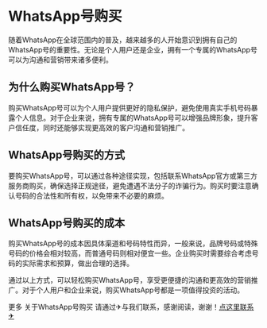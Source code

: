 # WhatsApp号购买

随着WhatsApp在全球范围内的普及，越来越多的人开始意识到拥有自己的WhatsApp号的重要性。无论是个人用户还是企业，拥有一个专属的WhatsApp号可以为沟通和营销带来诸多便利。

## 为什么购买WhatsApp号？

购买WhatsApp号可以为个人用户提供更好的隐私保护，避免使用真实手机号码暴露个人信息。对于企业来说，拥有专属的WhatsApp号可以增强品牌形象，提升客户信任度，同时还能够实现更高效的客户沟通和营销推广。

## WhatsApp号购买的方式

要购买WhatsApp号，可以通过各种途径实现，包括联系WhatsApp官方或第三方服务商购买，确保选择正规途径，避免遭遇不法分子的诈骗行为。购买时要注意确认号码的合法性和所有权，以免带来不必要的麻烦。

## WhatsApp号购买的成本

购买WhatsApp号的成本因具体渠道和号码特性而异，一般来说，品牌号码或特殊号码的价格会相对较高，而普通号码则相对便宜一些。企业购买时需要综合考虑号码的实际需求和预算，做出合理的选择。

通过以上方式，可以轻松购买WhatsApp号，享受更便捷的沟通和更高效的营销推广。对于个人用户和企业来说，购买WhatsApp号都是一项值得投资的活动。

更多 关于WhatsApp号购买 请通过✈与我们联系，感谢阅读，谢谢！[点这里联系✈](https://k02.cc)
